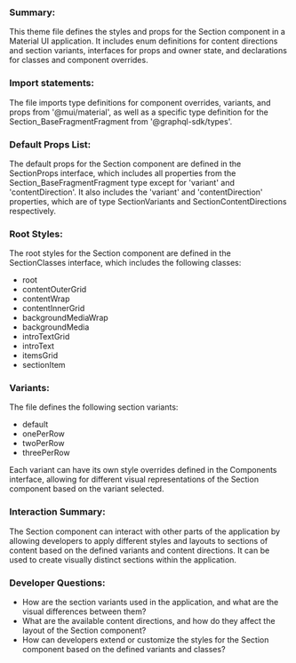 ### Summary:
This theme file defines the styles and props for the Section component in a Material UI application. It includes enum definitions for content directions and section variants, interfaces for props and owner state, and declarations for classes and component overrides.

### Import statements:
The file imports type definitions for component overrides, variants, and props from '@mui/material', as well as a specific type definition for the Section_BaseFragmentFragment from '@graphql-sdk/types'.

### Default Props List:
The default props for the Section component are defined in the SectionProps interface, which includes all properties from the Section_BaseFragmentFragment type except for 'variant' and 'contentDirection'. It also includes the 'variant' and 'contentDirection' properties, which are of type SectionVariants and SectionContentDirections respectively.

### Root Styles:
The root styles for the Section component are defined in the SectionClasses interface, which includes the following classes:
- root
- contentOuterGrid
- contentWrap
- contentInnerGrid
- backgroundMediaWrap
- backgroundMedia
- introTextGrid
- introText
- itemsGrid
- sectionItem

### Variants:
The file defines the following section variants:
- default
- onePerRow
- twoPerRow
- threePerRow

Each variant can have its own style overrides defined in the Components interface, allowing for different visual representations of the Section component based on the variant selected.

### Interaction Summary:
The Section component can interact with other parts of the application by allowing developers to apply different styles and layouts to sections of content based on the defined variants and content directions. It can be used to create visually distinct sections within the application.

### Developer Questions:
- How are the section variants used in the application, and what are the visual differences between them?
- What are the available content directions, and how do they affect the layout of the Section component?
- How can developers extend or customize the styles for the Section component based on the defined variants and classes?